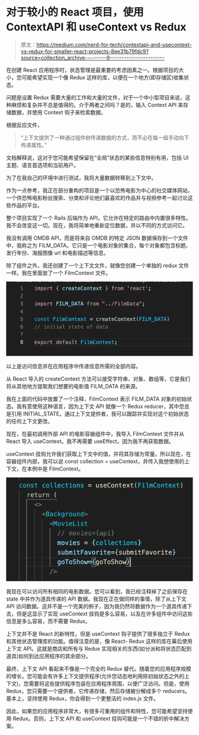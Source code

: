 # 对于较小的 React 项目，使用 ContextAPI 和 useContext vs Redux

> 原文：<https://medium.com/nerd-for-tech/contextapi-and-usecontext-vs-redux-for-smaller-react-projects-8ee31b79fdc9?source=collection_archive---------9----------------------->

在创建 React 应用程序时，状态管理是最重要的考虑因素之一。根据项目的大小，您可能希望实现一个像 Redux 这样的库，以便在一个地方(即存储区)收集状态。

问题是设置 Redux 需要大量的工作和大量的文件，对于一个中小型项目来说，这种麻烦和复杂并不总是值得的。介于两者之间吗？是的，输入 Context API 来存储数据，并使用 Context 钩子来检索数据。

根据反应文件，

> “上下文提供了一种通过组件树传递数据的方式，而不必在每一级手动向下传递属性。”

文档解释说，这对于您可能希望保留在“全局”状态的某些信息特别有用，包括 UI 主题、语言首选项和当前用户。

为了在我自己的环境中进行测试，我将大量数据转移到上下文中。

作为一点参考，我正在部分重构的项目是一个以恐怖电影为中心的社交媒体网站，一个供恐怖电影粉丝搜索、分类和评论他们最喜欢的作品并与视频参考一起讨论这些作品的平台。

整个项目实现了一个 Rails 后端作为 API，它允许在特定的路由中内置很多特性。我不会改变这一切。现在，我将简单地重新定位数据，并以不同的方式访问它。

我没有调用 OMDB API，而是将来自 OMDB 的特定 JSON 数据保存到一个文件中，我称之为 FILM_DATA。它只是一个电影对象的集合，每个对象都包含标题、发行年份、海报图像 url 和电影描述等信息。

除了组件之外，我还创建了一个上下文文件，就像您创建一个单独的 redux 文件一样。我在里面放了一个 FilmContext 文件。

![](img/1d0256c95324ddaa2a4a5ea115e6fee1.png)

以上是访问信息并在应用程序中传递信息所需的全部内容。

从 React 导入的 createContext 方法可以接受字符串、对象、数组等，它是我们将从其他地方提取我们想要的电影值 FILM_DATA 的来源。

我在上面的代码中放置了一个注释，FilmContext 表示 FILM_DATA 对象的初始状态。我有意使用这种语言，因为上下文 API 就像一个 Redux reducer，其中您总是引用 INITIAL_STATE。通过上下文提供者，我可以跟踪并实现对这个初始状态的任何上下文更改。

现在，在最初调用外部 API 的电影容器组件中，我导入 FilmContext 文件并从 React 导入 useContext。我不再需要 useEffect，因为我不再获取数据。

useContext 挂钩允许我们获取上下文中的值，并将其存储为常量。所以现在，在容器组件内部，我可以说 const collection = useContext，并传入我想使用的上下文，在本例中是 FilmContext。

![](img/5cb67b92c855c1b71c735e8a2c07b77c.png)

我现在可以访问所有相同的电影数据。您可以看到，我已经注释掉了之前保存在 state 中并作为道具传递的 API 数据。我现在正在做同样的事情，除了从上下文 API 访问数据。这并不是一个完美的例子，因为我仍然将数据作为一个道具传递下去，但是这显示了实现 useContext 挂钩是多么容易，以及在许多组件中访问这些信息是多么容易，而不需要 Redux。

上下文并不是 React 的新特性，但是 useContext 钩子提供了很多独立于 Redux 和其他状态管理库的功能。值得注意的是，像 React- Redux 这样的库在幕后使用上下文 API。这就是商店和所有与 Redux 实现相关的东西(如分派和将状态匹配到道具)如何到达应用程序的其余部分。

最终，上下文 API 看起来不像是一个完全的 Redux 替代。随着您的应用程序规模的增长，您可能会有许多上下文提供程序(允许您动态地利用除初始状态之外的上下文)，您需要将这些提供程序包装在应用程序周围，以便广泛访问。但是，使用 Redux，您只需要一个提供者，它传递存储，然后存储被分解成多个 reducers。基本上，坚持使用 Redux，你会得到一个更整洁的 index.js 文件。

因此，如果您的应用程序非常大，有很多可重用的组件和特性，您可能希望坚持使用 Redux。否则，上下文 API 和 useContext 挂钩可能是一个不错的折中解决方案。